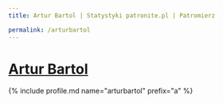 ```yaml
---
title: Artur Bartol | Statystyki patronite.pl | Patromierz

permalink: /arturbartol
---
```


# [Artur Bartol](https://patronite.pl/arturbartol)

{% include profile.md name="arturbartol" prefix="a" %}
